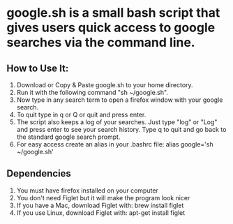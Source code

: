 # google.sh is a small bash script that gives users quick access to google searches via the command line.

## How to Use It:

1. Download or Copy & Paste google.sh to your home directory.
2. Run it with the following command "sh ~/google.sh".
3. Now type in any search term to open a firefox window with your google search.
4. To quit type in q or Q or quit and press enter.
5. The script also keeps a log of your searches. Just type "log" or "Log" and press enter to see your search history. Type q to quit and go back to the standard google search prompt.
6. For easy access create an alias in your .bashrc file: alias google='sh ~/google.sh' 

## Dependencies

1. You must have firefox installed on your computer
2. You don't need Figlet but it will make the program look nicer
3. If you have a Mac, download Figlet with: brew install figlet 
4. If you use Linux, download Figlet with: apt-get install figlet

